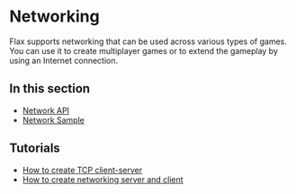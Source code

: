 # Networking

Flax supports networking that can be used across various types of games. You can use it to create multiplayer games or to extend the gameplay by using an Internet connection.

## In this section

* [Network API](network-api.md)
* [Network Sample](network-sample.md)

## Tutorials

* [How to create TCP client-server](tutorials/create-tcp-client-server.md)
* [How to create networking server and client](network-client-server.md)
